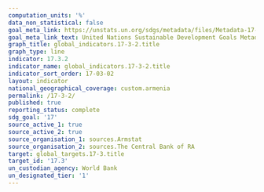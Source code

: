 ```yaml
---
computation_units: '%'
data_non_statistical: false
goal_meta_link: https://unstats.un.org/sdgs/metadata/files/Metadata-17-03-02.pdf
goal_meta_link_text: United Nations Sustainable Development Goals Metadata (pdf 468kB)
graph_title: global_indicators.17-3-2.title
graph_type: line
indicator: 17.3.2
indicator_name: global_indicators.17-3-2.title
indicator_sort_order: 17-03-02
layout: indicator
national_geographical_coverage: custom.armenia
permalink: /17-3-2/
published: true
reporting_status: complete
sdg_goal: '17'
source_active_1: true
source_active_2: true
source_organisation_1: sources.Armstat
source_organisation_2: sources.The Central Bank of RA
target: global_targets.17-3.title
target_id: '17.3'
un_custodian_agency: World Bank
un_designated_tier: '1'
---
```

